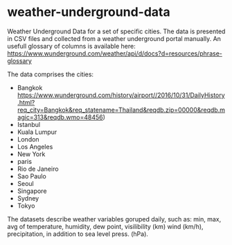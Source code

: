 # weather-underground-data
Weather Underground Data for a set of specific cities. 
The data is presented in CSV files and collected from a weather underground portal manually.
An usefull glossary of columns is available here: https://www.wunderground.com/weather/api/d/docs?d=resources/phrase-glossary

The data comprises the cities:
  - Bangkok https://www.wunderground.com/history/airport//2016/10/31/DailyHistory.html?req_city=Bangkok&req_statename=Thailand&reqdb.zip=00000&reqdb.magic=313&reqdb.wmo=48456)
  - Istanbul
  - Kuala Lumpur
  - London
  - Los Angeles
  - New York
  - paris
  - Rio de Janeiro
  - Sao Paulo
  - Seoul
  - Singapore
  - Sydney
  - Tokyo

The datasets describe weather variables goruped daily, such as: min, max, avg 
of temperature, humidity, dew point, visilibility (km) wind (km/h), precipitation,
in addition to sea level press. (hPa).
